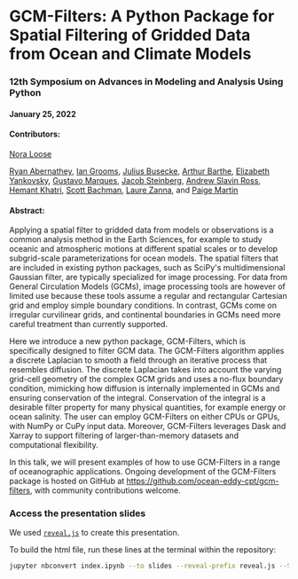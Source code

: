 # GCM-Filters: A Python Package for Spatial Filtering of Gridded Data from Ocean and Climate Models

### 12th Symposium on Advances in Modeling and Analysis Using Python

#### January 25, 2022

#### Contributors: 

[Nora Loose](https://noraloose.github.io/)

[Ryan Abernathey](https://github.com/rabernat), [Ian Grooms](https://github.com/iangrooms), [Julius Busecke](http://jbusecke.github.io/), [Arthur Barthe](https://github.com/arthurBarthe), [Elizabeth Yankovsky](https://github.com/ElizabethYankovsky), [Gustavo Marques](https://github.com/gustavo-marques), [Jacob Steinberg](https://github.com/jakesteinberg), [Andrew Slavin Ross](https://github.com/asross), [Hemant Khatri](https://github.com/hmkhatri), [Scott Bachman](https://github.com/sdbachman), [Laure Zanna](https://github.com/LaureZanna), and [Paige Martin](https://github.com/paigem)

#### Abstract: 

Applying a spatial filter to gridded data from models or observations is a common analysis method in the Earth Sciences, for example to study oceanic and atmospheric motions at different spatial scales or to develop subgrid-scale parameterizations for ocean models. The spatial filters that are included in existing python packages, such as SciPy's multidimensional Gaussian filter, are typically specialized for image processing. For data from General Circulation Models (GCMs), image processing tools are however of limited use because these tools assume a regular and rectangular Cartesian grid and employ simple boundary conditions. In contrast, GCMs come on irregular curvilinear grids, and continental boundaries in GCMs need more careful treatment than currently supported. 

Here we introduce a new python package, GCM-Filters, which is specifically designed to filter GCM data. The GCM-Filters algorithm applies a discrete Laplacian to smooth a field through an iterative process that resembles diffusion. The discrete Laplacian takes into account the varying grid-cell geometry of the complex GCM grids and uses a no-flux boundary condition, mimicking how diffusion is internally implemented in GCMs and ensuring conservation of the integral. Conservation of the integral is a desirable filter property for many physical quantities, for example energy or ocean salinity. The user can employ GCM-Filters on either CPUs or GPUs, with NumPy or CuPy input data. Moreover, GCM-Filters leverages Dask and Xarray to support filtering of larger-than-memory datasets and computational flexibility.

In this talk, we will present examples of how to use GCM-Filters in a range of oceanographic applications. Ongoing development of the GCM-Filters package is hosted on GitHub at https://github.com/ocean-eddy-cpt/gcm-filters, with community contributions welcome.

### Access the presentation slides

We used [`reveal.js`](https://github.com/hakimel/reveal.js) to create this presentation.

To build the html file, run these lines at the terminal within the repository:
```bash
jupyter nbconvert index.ipynb --to slides --reveal-prefix reveal.js --SlidesExporter.reveal_transition=none --SlidesExporter.reveal_scroll=True 

```
